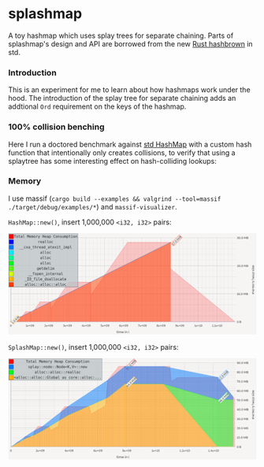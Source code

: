 # splashmap

A toy hashmap which uses splay trees for separate chaining. Parts of splashmap's design and API are borrowed from the new [Rust hashbrown](https://github.com/rust-lang/hashbrown) in std.

### Introduction

This is an experiment for me to learn about how hashmaps work under the hood. The introduction of the splay tree for separate chaining adds an addtional `Ord` requirement on the keys of the hashmap.

### 100% collision benching

Here I run a doctored benchmark against [std HashMap](https://doc.rust-lang.org/std/collections/hash_map/struct.HashMap.html) with a custom hash function that intentionally only creates collisions, to verify that using a splaytree has some interesting effect on hash-colliding lookups:

### Memory

I use massif (`cargo build --examples && valgrind --tool=massif ./target/debug/examples/*`) and `massif-visualizer`.

`HashMap::new()`, insert 1,000,000 `<i32, i32>` pairs:

<img src=".github/hashmap_mem.png" width=800px>

`SplashMap::new()`, insert 1,000,000 `<i32, i32>` pairs:

<img src=".github/splashmap_mem.png" width=800px>
